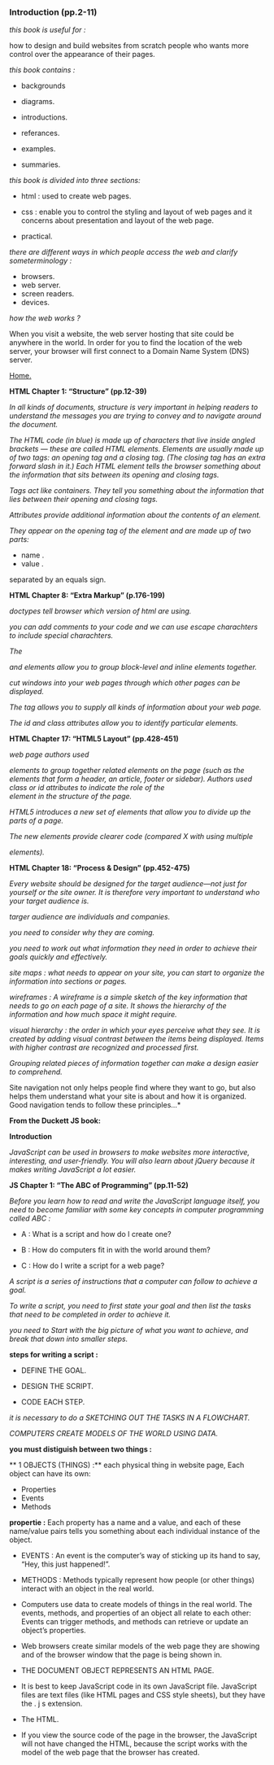 ### Introduction (pp.2-11)
*this book is useful for :*

how to design and build websites from scratch
people who wants more control over the appearance of their pages.

*this book contains :*
- backgrounds

- diagrams.

- introductions.

- referances.

- examples.

- summaries.

*this book is divided into three sections:*

- html : used to create web pages.

- css : enable you to control the styling and layout of web pages and it concerns about presentation and layout of the web page.

- practical.

*there are different ways in which people access the web and clarify someterminology :*

- browsers.
- web server.
- screen readers.
- devices.

*how the web works ?*

When you visit a website, the web server hosting that site could be anywhere in the world. In order for you to find the location of the web server, your browser will first connect to a Domain Name System (DNS) server.

[Home.](README.md)

**HTML Chapter 1: “Structure” (pp.12-39)**

*In all kinds of documents, structure is very important in helping readers to understand the messages you are trying to convey and to navigate around the document.*

*The HTML code (in blue) is made up of characters that live inside angled brackets — these are called HTML elements. Elements are usually made up of two tags: an opening tag and a closing tag. (The closing tag has an extra forward slash in it.) Each HTML element tells the browser something about the information that sits between its opening and closing tags.*

*Tags act like containers. They tell you something about the information that lies between their opening and closing tags.*

*Attributes provide additional information about the contents of an element.*

 *They appear on the opening tag of the element and are made up of two parts:*
 
  - name .
  - value .
  
   separated by an equals sign.
 
**HTML Chapter 8: “Extra Markup” (p.176-199)**

*doctypes tell browser which version of html are using.*

*you can add comments to your code and we can use escape charachters
to include special charachters.*

*The <div> and elements allow you to group block-level and inline elements together.*

*cut windows into your web pages through which other pages can be displayed.*

*The tag allows you to supply all kinds of information about your web page.*

*The id and class attributes allow you to identify particular elements.*

**HTML Chapter 17: “HTML5 Layout” (pp.428-451)**

*web page authors used <div> elements to group together related elements on the page (such as the elements that form a header, an article, footer or sidebar). Authors used class or id attributes to indicate the role of the <div> element in the structure of the page.*

*HTML5 introduces a new set of elements that allow you to divide up the parts of a page.*

*The new elements provide clearer code (compared X with using multiple <div> elements).*

**HTML Chapter 18: “Process & Design” (pp.452-475)**

*Every website should be designed for the target audience—not just for yourself or the site owner. It is therefore very important to understand who your target audience is.*

*targer audience are individuals and companies.*

*you need to consider why they are coming.*

*you need to work out what information they need in order to achieve their goals quickly and effectively.*

*site maps : what needs to appear on your site, you can start to organize the information into sections or pages.*

*wireframes : A wireframe is a simple sketch of the key information that needs to go on each page of a site. It shows the hierarchy of the information and how much space it might require.*

*visual hierarchy : the order in which your eyes perceive what they see. It is created by adding visual contrast between the items being displayed. Items with higher contrast are recognized and processed first.*

*Grouping related pieces of information together can make a design easier to comprehend.*

Site navigation not only helps people find where they want to go, but also helps them understand what your site is about and how it is organized. Good navigation tends to follow these principles…*

**From the Duckett JS book:**

**Introduction**

*JavaScript can be used in browsers to make websites more interactive, interesting, and user-friendly. You will also learn about jQuery because it makes writing JavaScript a lot easier.*

**JS Chapter 1: “The ABC of Programming” (pp.11-52)**

*Before you learn how to read and write the JavaScript language itself, you need to become familiar with some key concepts in computer programming called ABC :*

- A : What is a script and how do I create one?

- B : How do computers fit in with the world around them?

- C : How do I write a script for a web page?

*A script is a series of instructions that a computer can follow to achieve a goal.*

*To write a script, you need to first state your goal and then list the tasks that need to be completed in order to achieve it.*

*you need to Start with the big picture of what you want to achieve, and break that down into smaller steps.*

**steps for writing a script :**

- DEFINE THE GOAL.

- DESIGN THE SCRIPT.

- CODE EACH STEP.

*it is necessary to do a SKETCHING OUT THE TASKS IN A FLOWCHART.*

*COMPUTERS CREATE MODELS OF THE WORLD USING DATA.*


**you must distiguish between two things :**

** 1 OBJECTS (THINGS) :** each physical thing in website page,
Each object can have its own:

- Properties
- Events
- Methods

**propertie :**
 Each property has a name and a value, and each of these name/value pairs tells you something about each individual instance of the object.

- EVENTS : An event is the computer’s way of sticking up its hand to say, “Hey, this just happened!”.

- METHODS : Methods typically represent how people (or other things) interact with an object in the real world.

- Computers use data to create models of things in the real world. The events, methods, and properties of an object all relate to each other: Events can trigger methods, and methods can retrieve or update an object’s properties.

- Web browsers create similar models of the web page they are showing and of the browser window that the page is being shown in.

- THE DOCUMENT OBJECT REPRESENTS AN HTML PAGE.

- It is best to keep JavaScript code in its own JavaScript file. JavaScript files are text files (like HTML pages and CSS style sheets), but they have the . j s extension.

- The HTML.

- If you view the source code of the page in the browser, the JavaScript will not have changed the HTML, because the script works with the model of the web page that the browser has created.